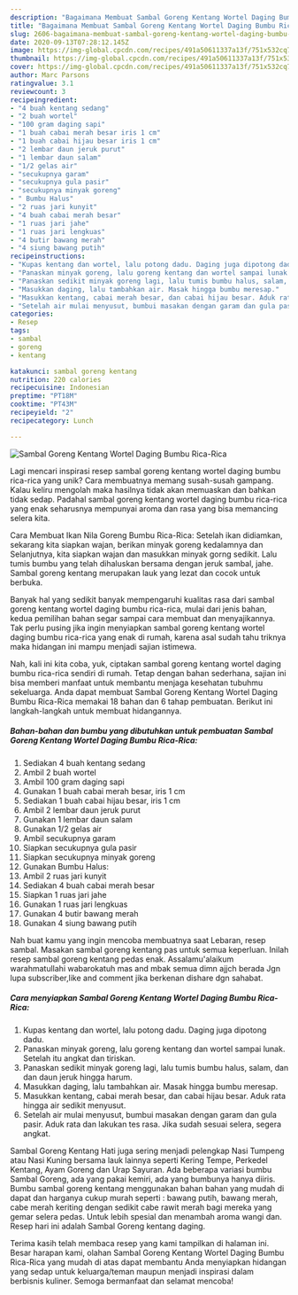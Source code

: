 ```yaml
---
description: "Bagaimana Membuat Sambal Goreng Kentang Wortel Daging Bumbu Rica-Rica, Bikin Ngiler"
title: "Bagaimana Membuat Sambal Goreng Kentang Wortel Daging Bumbu Rica-Rica, Bikin Ngiler"
slug: 2606-bagaimana-membuat-sambal-goreng-kentang-wortel-daging-bumbu-rica-rica-bikin-ngiler
date: 2020-09-13T07:28:12.145Z
image: https://img-global.cpcdn.com/recipes/491a50611337a13f/751x532cq70/sambal-goreng-kentang-wortel-daging-bumbu-rica-rica-foto-resep-utama.jpg
thumbnail: https://img-global.cpcdn.com/recipes/491a50611337a13f/751x532cq70/sambal-goreng-kentang-wortel-daging-bumbu-rica-rica-foto-resep-utama.jpg
cover: https://img-global.cpcdn.com/recipes/491a50611337a13f/751x532cq70/sambal-goreng-kentang-wortel-daging-bumbu-rica-rica-foto-resep-utama.jpg
author: Marc Parsons
ratingvalue: 3.1
reviewcount: 3
recipeingredient:
- "4 buah kentang sedang"
- "2 buah wortel"
- "100 gram daging sapi"
- "1 buah cabai merah besar iris 1 cm"
- "1 buah cabai hijau besar iris 1 cm"
- "2 lembar daun jeruk purut"
- "1 lembar daun salam"
- "1/2 gelas air"
- "secukupnya garam"
- "secukupnya gula pasir"
- "secukupnya minyak goreng"
- " Bumbu Halus"
- "2 ruas jari kunyit"
- "4 buah cabai merah besar"
- "1 ruas jari jahe"
- "1 ruas jari lengkuas"
- "4 butir bawang merah"
- "4 siung bawang putih"
recipeinstructions:
- "Kupas kentang dan wortel, lalu potong dadu. Daging juga dipotong dadu."
- "Panaskan minyak goreng, lalu goreng kentang dan wortel sampai lunak. Setelah itu angkat dan tiriskan."
- "Panaskan sedikit minyak goreng lagi, lalu tumis bumbu halus, salam, dan dan daun jeruk hingga harum."
- "Masukkan daging, lalu tambahkan air. Masak hingga bumbu meresap."
- "Masukkan kentang, cabai merah besar, dan cabai hijau besar. Aduk rata hingga air sedikit menyusut."
- "Setelah air mulai menyusut, bumbui masakan dengan garam dan gula pasir. Aduk rata dan lakukan tes rasa. Jika sudah sesuai selera, segera angkat."
categories:
- Resep
tags:
- sambal
- goreng
- kentang

katakunci: sambal goreng kentang 
nutrition: 220 calories
recipecuisine: Indonesian
preptime: "PT18M"
cooktime: "PT43M"
recipeyield: "2"
recipecategory: Lunch

---
```



![Sambal Goreng Kentang Wortel Daging Bumbu Rica-Rica](https://img-global.cpcdn.com/recipes/491a50611337a13f/751x532cq70/sambal-goreng-kentang-wortel-daging-bumbu-rica-rica-foto-resep-utama.jpg)

Lagi mencari inspirasi resep sambal goreng kentang wortel daging bumbu rica-rica yang unik? Cara membuatnya memang susah-susah gampang. Kalau keliru mengolah maka hasilnya tidak akan memuaskan dan bahkan tidak sedap. Padahal sambal goreng kentang wortel daging bumbu rica-rica yang enak seharusnya mempunyai aroma dan rasa yang bisa memancing selera kita.

Cara Membuat Ikan Nila Goreng Bumbu Rica-Rica: Setelah ikan didiamkan, sekarang kita siapkan wajan, berikan minyak goreng kedalamnya dan Selanjutnya, kita siapkan wajan dan masukkan minyak gorng sedikit. Lalu tumis bumbu yang telah dihaluskan bersama dengan jeruk sambal, jahe. Sambal goreng kentang merupakan lauk yang lezat dan cocok untuk berbuka.

Banyak hal yang sedikit banyak mempengaruhi kualitas rasa dari sambal goreng kentang wortel daging bumbu rica-rica, mulai dari jenis bahan, kedua pemilihan bahan segar sampai cara membuat dan menyajikannya. Tak perlu pusing jika ingin menyiapkan sambal goreng kentang wortel daging bumbu rica-rica yang enak di rumah, karena asal sudah tahu triknya maka hidangan ini mampu menjadi sajian istimewa.


Nah, kali ini kita coba, yuk, ciptakan sambal goreng kentang wortel daging bumbu rica-rica sendiri di rumah. Tetap dengan bahan sederhana, sajian ini bisa memberi manfaat untuk membantu menjaga kesehatan tubuhmu sekeluarga. Anda dapat membuat Sambal Goreng Kentang Wortel Daging Bumbu Rica-Rica memakai 18 bahan dan 6 tahap pembuatan. Berikut ini langkah-langkah untuk membuat hidangannya.

<!--inarticleads1-->

##### Bahan-bahan dan bumbu yang dibutuhkan untuk pembuatan Sambal Goreng Kentang Wortel Daging Bumbu Rica-Rica:

1. Sediakan 4 buah kentang sedang
1. Ambil 2 buah wortel
1. Ambil 100 gram daging sapi
1. Gunakan 1 buah cabai merah besar, iris 1 cm
1. Sediakan 1 buah cabai hijau besar, iris 1 cm
1. Ambil 2 lembar daun jeruk purut
1. Gunakan 1 lembar daun salam
1. Gunakan 1/2 gelas air
1. Ambil secukupnya garam
1. Siapkan secukupnya gula pasir
1. Siapkan secukupnya minyak goreng
1. Gunakan  Bumbu Halus:
1. Ambil 2 ruas jari kunyit
1. Sediakan 4 buah cabai merah besar
1. Siapkan 1 ruas jari jahe
1. Gunakan 1 ruas jari lengkuas
1. Gunakan 4 butir bawang merah
1. Gunakan 4 siung bawang putih


Nah buat kamu yang ingin mencoba membuatnya saat Lebaran, resep sambal. Masakan sambal goreng kentang pas untuk semua keperluan. Inilah resep sambal goreng kentang pedas enak. Assalamu&#39;alaikum warahmatullahi wabarokatuh mas and mbak semua dimn ajjch berada Jgn lupa subscriber,like and comment jika berkenan dishare dgn sahabat. 

<!--inarticleads2-->

##### Cara menyiapkan Sambal Goreng Kentang Wortel Daging Bumbu Rica-Rica:

1. Kupas kentang dan wortel, lalu potong dadu. Daging juga dipotong dadu.
1. Panaskan minyak goreng, lalu goreng kentang dan wortel sampai lunak. Setelah itu angkat dan tiriskan.
1. Panaskan sedikit minyak goreng lagi, lalu tumis bumbu halus, salam, dan dan daun jeruk hingga harum.
1. Masukkan daging, lalu tambahkan air. Masak hingga bumbu meresap.
1. Masukkan kentang, cabai merah besar, dan cabai hijau besar. Aduk rata hingga air sedikit menyusut.
1. Setelah air mulai menyusut, bumbui masakan dengan garam dan gula pasir. Aduk rata dan lakukan tes rasa. Jika sudah sesuai selera, segera angkat.


Sambal Goreng Kentang Hati juga sering menjadi pelengkap Nasi Tumpeng atau Nasi Kuning bersama lauk lainnya seperti Kering Tempe, Perkedel Kentang, Ayam Goreng dan Urap Sayuran. Ada beberapa variasi bumbu Sambal Goreng, ada yang pakai kemiri, ada yang bumbunya hanya diiris. Bumbu sambal goreng kentang menggunakan bahan bahan yang mudah di dapat dan harganya cukup murah seperti : bawang putih, bawang merah, cabe merah keriting dengan sedikit cabe rawit merah bagi mereka yang gemar selera pedas. Untuk lebih spesial dan menambah aroma wangi dan. Resep hari ini adalah Sambal Goreng kentang daging. 

Terima kasih telah membaca resep yang kami tampilkan di halaman ini. Besar harapan kami, olahan Sambal Goreng Kentang Wortel Daging Bumbu Rica-Rica yang mudah di atas dapat membantu Anda menyiapkan hidangan yang sedap untuk keluarga/teman maupun menjadi inspirasi dalam berbisnis kuliner. Semoga bermanfaat dan selamat mencoba!
